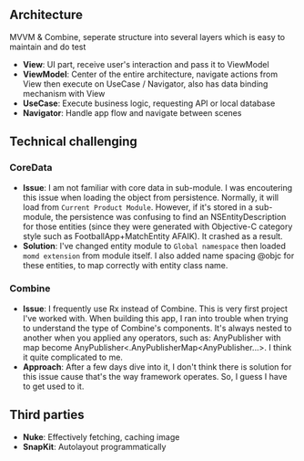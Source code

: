 ## Architecture
MVVM & Combine, seperate structure into several layers which is easy to maintain and do test

- **View**: UI part, receive user's interaction and pass it to ViewModel
- **ViewModel**: Center of the entire architecture, navigate actions from View then execute on UseCase / Navigator, also has data binding mechanism with View
- **UseCase**: Execute business logic, requesting API or local database
- **Navigator**: Handle app flow and navigate between scenes

## Technical challenging 
### CoreData
- **Issue**: I am not familiar with core data in sub-module. I was encoutering this issue when loading the object from persistence. Normally, it will load from `Current Product Module`. However, if it's stored in a sub-module, the persistence was confusing to find an NSEntityDescription for those entities (since they were generated with Objective-C category style such as FootballApp+MatchEntity AFAIK). It crashed as a result. 
- **Solution**: I've changed entity module to `Global namespace` then loaded `momd extension` from module itself. I also added name spacing @objc for these entities, to map correctly with entity class name.

### Combine
- **Issue**: I frequently use Rx instead of Combine. This is very first project I've worked with. When building this app, I ran into trouble when trying to understand the type of Combine's components. It's always nested to another when you applied any operators, such as: AnyPublisher with map become AnyPublisher<.AnyPublisherMap<AnyPublisher...>. I think it quite complicated to me.
- **Approach**: After a few days dive into it, I don't think there is solution for this issue cause that's the way  framework operates. So, I guess I have to get used to it.

## Third parties
- **Nuke**: Effectively fetching, caching image
- **SnapKit**: Autolayout programmatically
